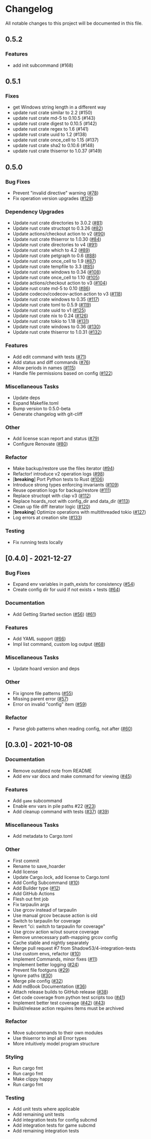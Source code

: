# Changelog

All notable changes to this project will be documented in this file.

## 0.5.2

### Features

- add init subcommand (#168)

## 0.5.1

### Fixes

- get Windows string length in a different way
- update rust crate similar to 2.2 (#150)
- update rust crate md-5 to 0.10.5 (#143)
- update rust crate digest to 0.10.5 (#142)
- update rust crate regex to 1.6 (#141)
- update rust crate uuid to 1.2 (#138)
- update rust crate once_cell to 1.15 (#137)
- update rust crate sha2 to 0.10.6 (#148)
- update rust crate thiserror to 1.0.37 (#149)

## 0.5.0

### Bug Fixes

- Prevent "invalid directive" warning ([#78](https://github.com/Shadow53/hoard/issues/78))
- Fix operation version upgrades ([#129](https://github.com/Shadow53/hoard/issues/129))

### Dependency Upgrades

- Update rust crate directories to 3.0.2 ([#81](https://github.com/Shadow53/hoard/issues/81))
- Update rust crate structopt to 0.3.26 ([#82](https://github.com/Shadow53/hoard/issues/82))
- Update actions/checkout action to v2 ([#90](https://github.com/Shadow53/hoard/issues/90))
- Update rust crate thiserror to 1.0.30 ([#84](https://github.com/Shadow53/hoard/issues/84))
- Update rust crate directories to v4 ([#91](https://github.com/Shadow53/hoard/issues/91))
- Update rust crate which to 4.2 ([#89](https://github.com/Shadow53/hoard/issues/89))
- Update rust crate petgraph to 0.6 ([#88](https://github.com/Shadow53/hoard/issues/88))
- Update rust crate once_cell to 1.9 ([#87](https://github.com/Shadow53/hoard/issues/87))
- Update rust crate tempfile to 3.3 ([#85](https://github.com/Shadow53/hoard/issues/85))
- Update rust crate windows to 0.34 ([#108](https://github.com/Shadow53/hoard/issues/108))
- Update rust crate once_cell to 1.10 ([#105](https://github.com/Shadow53/hoard/issues/105))
- Update actions/checkout action to v3 ([#104](https://github.com/Shadow53/hoard/issues/104))
- Update rust crate md-5 to 0.10 ([#86](https://github.com/Shadow53/hoard/issues/86))
- Update codecov/codecov-action action to v3 ([#118](https://github.com/Shadow53/hoard/issues/118))
- Update rust crate windows to 0.35 ([#117](https://github.com/Shadow53/hoard/issues/117))
- Update rust crate toml to 0.5.9 ([#119](https://github.com/Shadow53/hoard/issues/119))
- Update rust crate uuid to v1 ([#125](https://github.com/Shadow53/hoard/issues/125))
- Update rust crate nix to 0.24 ([#126](https://github.com/Shadow53/hoard/issues/126))
- Update rust crate tokio to 1.18 ([#131](https://github.com/Shadow53/hoard/issues/131))
- Update rust crate windows to 0.36 ([#130](https://github.com/Shadow53/hoard/issues/130))
- Update rust crate thiserror to 1.0.31 ([#132](https://github.com/Shadow53/hoard/issues/132))

### Features

- Add edit command with tests ([#71](https://github.com/Shadow53/hoard/issues/71))
- Add status and diff commands ([#76](https://github.com/Shadow53/hoard/issues/76))
- Allow periods in names ([#115](https://github.com/Shadow53/hoard/issues/115))
- Handle file permissions based on config ([#122](https://github.com/Shadow53/hoard/issues/122))

### Miscellaneous Tasks

- Update deps
- Expand Makefile.toml
- Bump version to 0.5.0-beta
- Generate changelog with git-cliff

### Other

- Add license scan report and status ([#79](https://github.com/Shadow53/hoard/issues/79))
- Configure Renovate ([#80](https://github.com/Shadow53/hoard/issues/80))

### Refactor

- Make backup/restore use the files iterator ([#94](https://github.com/Shadow53/hoard/issues/94))
- Refactor! introduce v2 operation logs ([#98](https://github.com/Shadow53/hoard/issues/98))
- [**breaking**] Port Python tests to Rust ([#106](https://github.com/Shadow53/hoard/issues/106))
- Introduce strong types enforcing invariants ([#109](https://github.com/Shadow53/hoard/issues/109))
- Reuse operation logs for backup/restore ([#111](https://github.com/Shadow53/hoard/issues/111))
- Replace structopt with clap v3 ([#112](https://github.com/Shadow53/hoard/issues/112))
- Replace hoards_root with config_dir and data_dir ([#113](https://github.com/Shadow53/hoard/issues/113))
- Clean up file diff iterator logic ([#120](https://github.com/Shadow53/hoard/issues/120))
- [**breaking**] Optimize operations with multithreaded tokio ([#127](https://github.com/Shadow53/hoard/issues/127))
- Log errors at creation site ([#133](https://github.com/Shadow53/hoard/issues/133))

### Testing

- Fix running tests locally

## [0.4.0] - 2021-12-27

### Bug Fixes

- Expand env variables in path_exists for consistency ([#54](https://github.com/Shadow53/hoard/issues/54))
- Create config dir for uuid if not exists + tests ([#64](https://github.com/Shadow53/hoard/issues/64))

### Documentation

- Add Getting Started section ([#56](https://github.com/Shadow53/hoard/issues/56)) ([#61](https://github.com/Shadow53/hoard/issues/61))

### Features

- Add YAML support ([#66](https://github.com/Shadow53/hoard/issues/66))
- Impl list command, custom log output ([#68](https://github.com/Shadow53/hoard/issues/68))

### Miscellaneous Tasks

- Update hoard version and deps

### Other

- Fix ignore file patterns ([#55](https://github.com/Shadow53/hoard/issues/55))
- Missing parent error ([#57](https://github.com/Shadow53/hoard/issues/57))
- Error on invalid "config" item ([#59](https://github.com/Shadow53/hoard/issues/59))

### Refactor

- Parse glob patterns when reading config, not after ([#60](https://github.com/Shadow53/hoard/issues/60))

## [0.3.0] - 2021-10-08

### Documentation

- Remove outdated note from README
- Add env var docs and make command for viewing ([#45](https://github.com/Shadow53/hoard/issues/45))

### Features

- Add `game` subcommand
- Enable env vars in pile paths #22 ([#23](https://github.com/Shadow53/hoard/issues/23))
- Add cleanup command with tests ([#37](https://github.com/Shadow53/hoard/issues/37)) ([#39](https://github.com/Shadow53/hoard/issues/39))

### Miscellaneous Tasks

- Add metadata to Cargo.toml

### Other

- First commit
- Rename to save_hoarder
- Add license
- Update Cargo.lock, add license to Cargo.toml
- Add Config Subcommand ([#10](https://github.com/Shadow53/hoard/issues/10))
- Add Builder type ([#12](https://github.com/Shadow53/hoard/issues/12))
- Add GitHub Actions
- Flesh out fmt job
- Fix tarpaulin args
- Use grcov instead of tarpaulin
- Use manual grcov because action is old
- Switch to tarpaulin for coverage
- Revert "ci: switch to tarpaulin for coverage"
- Use grcov action w/out source coverage
- Remove unnecessary path-mapping grcov config
- Cache stable and nightly separately
- Merge pull request #7 from Shadow53/4-integration-tests
- Use custom envs, refactor ([#10](https://github.com/Shadow53/hoard/issues/10))
- Implement Commands, minor fixes ([#11](https://github.com/Shadow53/hoard/issues/11))
- Implement better logging ([#24](https://github.com/Shadow53/hoard/issues/24))
- Prevent file footguns ([#29](https://github.com/Shadow53/hoard/issues/29))
- Ignore paths ([#30](https://github.com/Shadow53/hoard/issues/30))
- Merge pile config ([#32](https://github.com/Shadow53/hoard/issues/32))
- Add mdBook Documentation ([#36](https://github.com/Shadow53/hoard/issues/36))
- Attach release builds to GitHub release ([#38](https://github.com/Shadow53/hoard/issues/38))
- Get code coverage from python test scripts too ([#41](https://github.com/Shadow53/hoard/issues/41))
- Implement better test coverage ([#42](https://github.com/Shadow53/hoard/issues/42)) ([#43](https://github.com/Shadow53/hoard/issues/43))
- Build/release action requires items must be archived

### Refactor

- Move subcommands to their own modules
- Use thiserror to impl all Error types
- More intuitively model program structure

### Styling

- Run cargo fmt
- Run cargo fmt
- Make clippy happy
- Run cargo fmt

### Testing

- Add unit tests where applicable
- Add remaining unit tests
- Add integration tests for config subcmd
- Add integration tests for game subcmd
- Add remaining integration tests

<!-- generated by git-cliff -->
